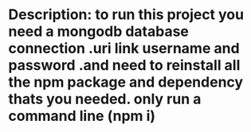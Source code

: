 <h1>Description:<span> to run this  project you need a mongodb database connection .uri link username and password .and need to reinstall all the npm package and dependency thats you needed. only run a command line (npm i) </span></h1>
